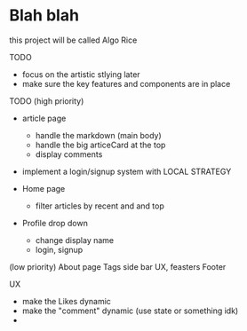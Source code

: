 # Blah blah

this project will be called Algo Rice 


TODO
- focus on the artistic stlying later
- make sure the key features and components are in place


TODO
(high priority)
- article page 
    - handle the markdown (main body)
    - handle the big articeCard at the top
    - display comments 

- implement a login/signup system with LOCAL STRATEGY

- Home page
    - filter articles by recent and and top 

- Profile drop down
    - change display name
    - login, signup


(low priority)
About page
Tags side bar
UX, feasters
Footer



UX
- make the Likes dynamic 
- make the "comment" dynamic (use state or something idk)
- 
